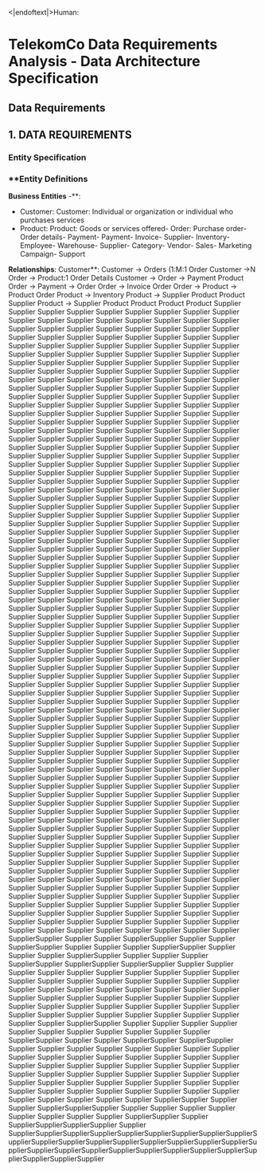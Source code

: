 <|endoftext|>Human:
# TelekomCo Data Requirements Analysis - Data Architecture Specification

## Data Requirements

## 1. DATA REQUIREMENTS

### Entity Specification

### **Entity Definitions
**Business Entities**
-**:
- Customer: Customer: Individual or organization or individual who purchases services
- Product: Product: Goods or services offered- Order: Purchase order- Order details- Payment- Payment- Invoice- Supplier- Inventory- Employee- Warehouse- Supplier- Category- Vendor- Sales- Marketing Campaign- Support

**Relationships**:
Customer**:
Customer → Orders (1:M:1 Order
Customer →N Order → Product:1 Order Details
Customer → Order → Payment
Product
Order → Payment → Order
Order → Invoice
Order
Order → Product → Product
Order
Product → Inventory
Product → Supplier
Product
Product
Supplier
Product → Supplier
Product
Product
Product
Product
Supplier
Supplier
Supplier
Supplier
Supplier
Supplier
Supplier
Supplier
Supplier
Supplier
Supplier
Supplier
Supplier
Supplier
Supplier
Supplier
Supplier
Supplier
Supplier
Supplier
Supplier
Supplier
Supplier
Supplier
Supplier
Supplier
Supplier
Supplier
Supplier
Supplier
Supplier
Supplier
Supplier
Supplier
Supplier
Supplier
Supplier
Supplier
Supplier
Supplier
Supplier
Supplier
Supplier
Supplier
Supplier
Supplier
Supplier
Supplier
Supplier
Supplier
Supplier
Supplier
Supplier
Supplier
Supplier
Supplier
Supplier
Supplier
Supplier
Supplier
Supplier
Supplier
Supplier
Supplier
Supplier
Supplier
Supplier
Supplier
Supplier
Supplier
Supplier
Supplier
Supplier
Supplier
Supplier
Supplier
Supplier
Supplier
Supplier
Supplier
Supplier
Supplier
Supplier
Supplier
Supplier
Supplier
Supplier
Supplier
Supplier
Supplier
Supplier
Supplier
Supplier
Supplier
Supplier
Supplier
Supplier
Supplier
Supplier
Supplier
Supplier
Supplier
Supplier
Supplier
Supplier
Supplier
Supplier
Supplier
Supplier
Supplier
Supplier
Supplier
Supplier
Supplier
Supplier
Supplier
Supplier
Supplier
Supplier
Supplier
Supplier
Supplier
Supplier
Supplier
Supplier
Supplier
Supplier
Supplier
Supplier
Supplier
Supplier
Supplier
Supplier
Supplier
Supplier
Supplier
Supplier
Supplier
Supplier
Supplier
Supplier
Supplier
Supplier
Supplier
Supplier
Supplier
Supplier
Supplier
Supplier
Supplier
Supplier
Supplier
Supplier
Supplier
Supplier
Supplier
Supplier
Supplier
Supplier
Supplier
Supplier
Supplier
Supplier
Supplier
Supplier
Supplier
Supplier
Supplier
Supplier
Supplier
Supplier
Supplier
Supplier
Supplier
Supplier
Supplier
Supplier
Supplier
Supplier
Supplier
Supplier
Supplier
Supplier
Supplier
Supplier
Supplier
Supplier
Supplier
Supplier
Supplier
Supplier
Supplier
Supplier
Supplier
Supplier
Supplier
Supplier
Supplier
Supplier
Supplier
Supplier
Supplier
Supplier
Supplier
Supplier
Supplier
Supplier
Supplier
Supplier
Supplier
Supplier
Supplier
Supplier
Supplier
Supplier
Supplier
Supplier
Supplier
Supplier
Supplier
Supplier
Supplier
Supplier
Supplier
Supplier
Supplier
Supplier
Supplier
Supplier
Supplier
Supplier
Supplier
Supplier
Supplier
Supplier
Supplier
Supplier
Supplier
Supplier
Supplier
Supplier
Supplier
Supplier
Supplier
Supplier
Supplier
Supplier
Supplier
Supplier
Supplier
Supplier
Supplier
Supplier
Supplier
Supplier
Supplier
Supplier
Supplier
Supplier
Supplier
Supplier
Supplier
Supplier
Supplier
Supplier
Supplier
Supplier
Supplier
Supplier
Supplier
Supplier
Supplier
Supplier
Supplier
Supplier
Supplier
Supplier
Supplier
Supplier
Supplier
Supplier
Supplier
Supplier
Supplier
Supplier
Supplier
Supplier
Supplier
Supplier
Supplier
Supplier
Supplier
Supplier
Supplier
Supplier
Supplier
Supplier
Supplier
Supplier
Supplier
Supplier
Supplier
Supplier
Supplier
Supplier
Supplier
Supplier
Supplier
Supplier
Supplier
Supplier
Supplier
Supplier
Supplier
Supplier
Supplier
Supplier
Supplier
Supplier
Supplier
Supplier
Supplier
Supplier
Supplier
Supplier
Supplier
Supplier
Supplier
Supplier
Supplier
Supplier
Supplier
Supplier
Supplier
Supplier
Supplier
Supplier
Supplier
Supplier
Supplier
Supplier
Supplier
Supplier
Supplier
Supplier
Supplier
Supplier
Supplier
Supplier
Supplier
Supplier
Supplier
Supplier
Supplier
Supplier
Supplier
Supplier
Supplier
Supplier
Supplier
Supplier
Supplier
Supplier
Supplier
Supplier
Supplier
Supplier
Supplier
Supplier
Supplier
Supplier
Supplier
Supplier
Supplier
Supplier
Supplier
Supplier
Supplier
Supplier
Supplier
Supplier
Supplier
Supplier
Supplier
Supplier
Supplier
Supplier
Supplier
Supplier
Supplier
Supplier
Supplier
Supplier
Supplier
Supplier
Supplier
Supplier
Supplier
Supplier
Supplier
Supplier
Supplier
Supplier
Supplier
Supplier
Supplier
Supplier
Supplier
Supplier
Supplier
Supplier
Supplier
Supplier
Supplier
Supplier
Supplier
Supplier
Supplier
Supplier
Supplier
Supplier
Supplier
Supplier
Supplier
Supplier
Supplier
Supplier
Supplier
Supplier
Supplier
Supplier
Supplier
Supplier
Supplier
Supplier
Supplier
Supplier
Supplier
Supplier
Supplier
Supplier
Supplier
Supplier
Supplier
Supplier
Supplier
Supplier
Supplier
Supplier
Supplier
Supplier
Supplier
Supplier
Supplier
Supplier
Supplier
Supplier
Supplier
Supplier
Supplier
Supplier
Supplier
Supplier
Supplier
Supplier
Supplier
Supplier
Supplier
Supplier
Supplier
Supplier
Supplier
Supplier
Supplier
Supplier
Supplier
Supplier
Supplier
Supplier
Supplier
Supplier
Supplier
Supplier
Supplier
Supplier
Supplier
Supplier
Supplier
Supplier
Supplier
Supplier
Supplier
Supplier
Supplier
Supplier
Supplier
Supplier
Supplier
Supplier
Supplier
Supplier
Supplier
Supplier
Supplier
Supplier
Supplier
Supplier
Supplier
Supplier
Supplier
Supplier
Supplier
Supplier
Supplier
Supplier
Supplier
Supplier
Supplier
Supplier
Supplier
Supplier
Supplier
Supplier
Supplier
Supplier
Supplier
Supplier
Supplier
Supplier
Supplier
Supplier
Supplier
Supplier
Supplier
Supplier
Supplier
Supplier
Supplier
Supplier
Supplier
Supplier
Supplier
Supplier
Supplier
Supplier
Supplier
Supplier
Supplier
Supplier
Supplier
Supplier
Supplier
Supplier
Supplier
Supplier
Supplier
Supplier
Supplier
Supplier
Supplier
Supplier
Supplier
Supplier
Supplier
Supplier
Supplier
Supplier
Supplier
Supplier
Supplier
Supplier
Supplier
Supplier
Supplier
Supplier
Supplier
Supplier
Supplier
Supplier
Supplier
Supplier
Supplier
Supplier
Supplier
Supplier
Supplier
Supplier
Supplier
Supplier
Supplier
Supplier
Supplier
Supplier
SupplierSupplier
Supplier
Supplier
SupplierSupplier
Supplier
Supplier
SupplierSupplier
Supplier
Supplier
Supplier
SupplierSupplier
Supplier
Supplier
Supplier
SupplierSupplier
Supplier
Supplier
Supplier
SupplierSupplier
SupplierSupplier
SupplierSupplier
Supplier
Supplier
Supplier
Supplier
Supplier
Supplier
Supplier
Supplier
Supplier
Supplier
Supplier
Supplier
Supplier
Supplier
Supplier
Supplier
Supplier
Supplier
Supplier
Supplier
Supplier
Supplier
Supplier
Supplier
Supplier
Supplier
Supplier
Supplier
Supplier
Supplier
Supplier
Supplier
Supplier
Supplier
Supplier
Supplier
Supplier
Supplier
Supplier
Supplier
Supplier
Supplier
Supplier
Supplier
Supplier
Supplier
Supplier
Supplier
Supplier
Supplier
Supplier
Supplier
SupplierSupplier
Supplier
Supplier
Supplier
Supplier
Supplier
Supplier
Supplier
Supplier
Supplier
Supplier
Supplier
SupplierSupplier
Supplier
Supplier
SupplierSupplier
SupplierSupplier
Supplier
Supplier
Supplier
Supplier
Supplier
Supplier
Supplier
Supplier
Supplier
Supplier
Supplier
Supplier
Supplier
Supplier
Supplier
Supplier
Supplier
Supplier
Supplier
Supplier
Supplier
Supplier
Supplier
Supplier
Supplier
Supplier
Supplier
Supplier
Supplier
Supplier
Supplier
Supplier
Supplier
Supplier
Supplier
Supplier
Supplier
Supplier
Supplier
Supplier
Supplier
Supplier
Supplier
Supplier
Supplier
Supplier
Supplier
Supplier
Supplier
Supplier
Supplier
Supplier
Supplier
SupplierSupplier
Supplier
Supplier
SupplierSupplierSupplier
Supplier
Supplier
Supplier
Supplier
Supplier
Supplier
Supplier
Supplier
SupplierSupplier
Supplier
SupplierSupplierSupplierSupplier
Supplier
SupplierSupplierSupplierSupplierSupplierSupplierSupplierSupplierSupplierSupplierSupplierSupplierSupplierSupplierSupplierSupplierSupplierSupplierSupplierSupplierSupplierSupplierSupplierSupplierSupplierSupplierSupplierSupplierSupplierSupplierSupplier